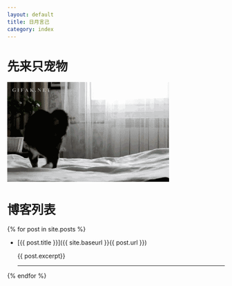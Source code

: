 ```yaml
---
layout: default
title: 日月言己
category: index
---
```

# 先来只宠物

![](img/other/mao.gif)

# 博客列表

{% for post in site.posts %}
- [{{ post.title }}]({{ site.baseurl }}{{ post.url }})

  {{ post.excerpt}}

  ---

{% endfor %}




